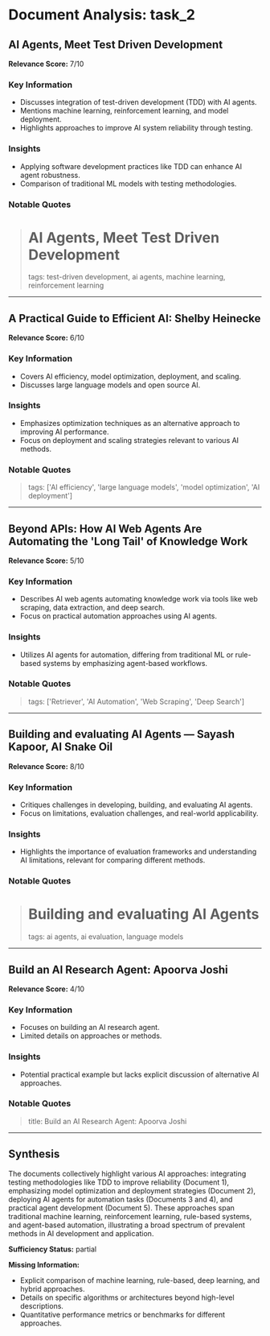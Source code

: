 # Document Analysis: task_2

## AI Agents, Meet Test Driven Development
**Relevance Score:** 7/10

### Key Information
- Discusses integration of test-driven development (TDD) with AI agents.
- Mentions machine learning, reinforcement learning, and model deployment.
- Highlights approaches to improve AI system reliability through testing.

### Insights
- Applying software development practices like TDD can enhance AI agent robustness.
- Comparison of traditional ML models with testing methodologies.

### Notable Quotes
> # AI Agents, Meet Test Driven Development
> tags: test-driven development, ai agents, machine learning, reinforcement learning

---

## A Practical Guide to Efficient AI: Shelby Heinecke
**Relevance Score:** 6/10

### Key Information
- Covers AI efficiency, model optimization, deployment, and scaling.
- Discusses large language models and open source AI.

### Insights
- Emphasizes optimization techniques as an alternative approach to improving AI performance.
- Focus on deployment and scaling strategies relevant to various AI methods.

### Notable Quotes
> tags: ['AI efficiency', 'large language models', 'model optimization', 'AI deployment']

---

## Beyond APIs: How AI Web Agents Are Automating the 'Long Tail' of Knowledge Work
**Relevance Score:** 5/10

### Key Information
- Describes AI web agents automating knowledge work via tools like web scraping, data extraction, and deep search.
- Focus on practical automation approaches using AI agents.

### Insights
- Utilizes AI agents for automation, differing from traditional ML or rule-based systems by emphasizing agent-based workflows.

### Notable Quotes
> tags: ['Retriever', 'AI Automation', 'Web Scraping', 'Deep Search']

---

## Building and evaluating AI Agents — Sayash Kapoor, AI Snake Oil
**Relevance Score:** 8/10

### Key Information
- Critiques challenges in developing, building, and evaluating AI agents.
- Focus on limitations, evaluation challenges, and real-world applicability.

### Insights
- Highlights the importance of evaluation frameworks and understanding AI limitations, relevant for comparing different methods.

### Notable Quotes
> # Building and evaluating AI Agents
> tags: ai agents, ai evaluation, language models

---

## Build an AI Research Agent: Apoorva Joshi
**Relevance Score:** 4/10

### Key Information
- Focuses on building an AI research agent.
- Limited details on approaches or methods.

### Insights
- Potential practical example but lacks explicit discussion of alternative AI approaches.

### Notable Quotes
> title: Build an AI Research Agent: Apoorva Joshi

---

## Synthesis
The documents collectively highlight various AI approaches: integrating testing methodologies like TDD to improve reliability (Document 1), emphasizing model optimization and deployment strategies (Document 2), deploying AI agents for automation tasks (Documents 3 and 4), and practical agent development (Document 5). These approaches span traditional machine learning, reinforcement learning, rule-based systems, and agent-based automation, illustrating a broad spectrum of prevalent methods in AI development and application.

**Sufficiency Status:** partial

**Missing Information:**
- Explicit comparison of machine learning, rule-based, deep learning, and hybrid approaches.
- Details on specific algorithms or architectures beyond high-level descriptions.
- Quantitative performance metrics or benchmarks for different approaches.